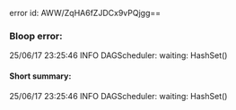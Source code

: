error id: AWW/ZqHA6fZJDCx9vPQjgg==
### Bloop error:

25/06/17 23:25:46 INFO DAGScheduler: waiting: HashSet()
#### Short summary: 

25/06/17 23:25:46 INFO DAGScheduler: waiting: HashSet()